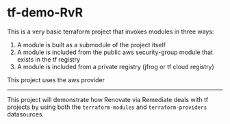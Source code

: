 # tf-demo-RvR

This is a very basic terraform project that invokes modules in three ways:

1. A module is built as a submodule of the project itself
2. A module is included from the public aws security-group module that exists in the tf registry
3. A module is included from a private registry (jfrog or tf cloud registry)

This project uses the aws provider


----

This project will demonstrate how Renovate via Remediate deals with tf projects by using both the `terraform-modules` and `terraform-providers` datasources.
